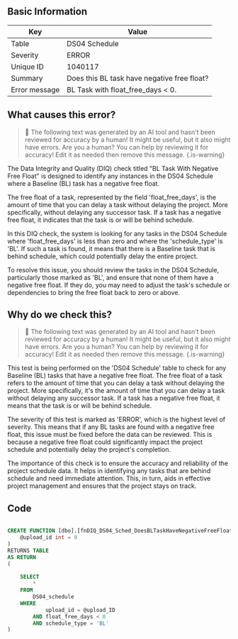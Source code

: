 ## Basic Information
| Key         | Value          |
|-------------|----------------|
| Table       | DS04 Schedule |
| Severity    | ERROR |
| Unique ID   | 1040117   |
| Summary     | Does this BL task have negative free float? |
| Error message | BL Task with float_free_days < 0. |

## What causes this error?

> :robot: The following text was generated by an AI tool and hasn't been reviewed for accuracy by a human! It might be useful, but it also might have errors. Are you a human? You can help by reviewing it for accuracy! Edit it as needed then remove this message.
{.is-warning}

The Data Integrity and Quality (DIQ) check titled "BL Task With Negative Free Float" is designed to identify any instances in the DS04 Schedule where a Baseline (BL) task has a negative free float. 

The free float of a task, represented by the field 'float_free_days', is the amount of time that you can delay a task without delaying the project. More specifically, without delaying any successor task. If a task has a negative free float, it indicates that the task is or will be behind schedule.

In this DIQ check, the system is looking for any tasks in the DS04 Schedule where 'float_free_days' is less than zero and where the 'schedule_type' is 'BL'. If such a task is found, it means that there is a Baseline task that is behind schedule, which could potentially delay the entire project.

To resolve this issue, you should review the tasks in the DS04 Schedule, particularly those marked as 'BL', and ensure that none of them have a negative free float. If they do, you may need to adjust the task's schedule or dependencies to bring the free float back to zero or above.
## Why do we check this?

> :robot: The following text was generated by an AI tool and hasn't been reviewed for accuracy by a human! It might be useful, but it also might have errors. Are you a human? You can help by reviewing it for accuracy! Edit it as needed then remove this message.
{.is-warning}

This test is being performed on the 'DS04 Schedule' table to check for any Baseline (BL) tasks that have a negative free float. The free float of a task refers to the amount of time that you can delay a task without delaying the project. More specifically, it's the amount of time that you can delay a task without delaying any successor task. If a task has a negative free float, it means that the task is or will be behind schedule.

The severity of this test is marked as 'ERROR', which is the highest level of severity. This means that if any BL tasks are found with a negative free float, this issue must be fixed before the data can be reviewed. This is because a negative free float could significantly impact the project schedule and potentially delay the project's completion.

The importance of this check is to ensure the accuracy and reliability of the project schedule data. It helps in identifying any tasks that are behind schedule and need immediate attention. This, in turn, aids in effective project management and ensures that the project stays on track.
## Code

```sql

CREATE FUNCTION [dbo].[fnDIQ_DS04_Sched_DoesBLTaskHaveNegativeFreeFloat] (
	@upload_id int = 0
)
RETURNS TABLE
AS RETURN
(
	
	SELECT
		*
	FROM
		DS04_schedule
	WHERE
			upload_id = @upload_ID
		AND float_free_days < 0 
		AND schedule_type = 'BL'
)
```
